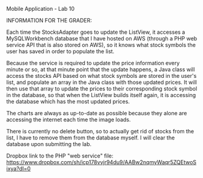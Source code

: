 Mobile Application - Lab 10

INFORMATION FOR THE GRADER:

Each time the StocksAdapter goes to update the ListView, it accesses a MySQLWorkbench database that I have hosted on AWS (through a PHP web service API that is also stored on AWS), so it knows what stock symbols the user has saved in order to populate the list. 

Because the service is required to update the price information every minute or so, at that minute point that the update happens, a Java class will access the stocks API based on what stock symbols are stored in the user's list, and populate an array in the Java class with those updated prices. It will then use that array to update the prices to their corresponding stock symbol in the database, so that when the ListView builds itself again, it is accessing the database which has the most updated prices.

The charts are always as up-to-date as possible because they alone are accessing the internet each time the image loads. 

There is currently no delete button, so to actually get rid of stocks from the list, I have to remove them from the database myself. I will clear the database upon submitting the lab.

Dropbox link to the PHP "web service" file: https://www.dropbox.com/sh/icp178vvjr94du9/AABw2nqmyWaqr5ZQEtwoSixya?dl=0
